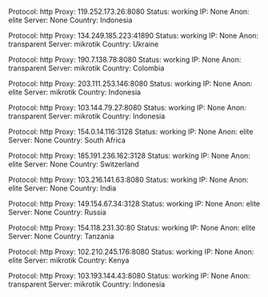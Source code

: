 Protocol: http
Proxy: 119.252.173.26:8080
Status: working
IP: None
Anon: elite
Server: None
Country: Indonesia

Protocol: http
Proxy: 134.249.185.223:41890
Status: working
IP: None
Anon: transparent
Server: mikrotik
Country: Ukraine

Protocol: http
Proxy: 190.7.138.78:8080
Status: working
IP: None
Anon: transparent
Server: mikrotik
Country: Colombia

Protocol: http
Proxy: 203.111.253.146:8080
Status: working
IP: None
Anon: elite
Server: mikrotik
Country: Indonesia

Protocol: http
Proxy: 103.144.79.27:8080
Status: working
IP: None
Anon: transparent
Server: mikrotik
Country: Indonesia

Protocol: http
Proxy: 154.0.14.116:3128
Status: working
IP: None
Anon: elite
Server: None
Country: South Africa

Protocol: http
Proxy: 185.191.236.162:3128
Status: working
IP: None
Anon: elite
Server: None
Country: Switzerland

Protocol: http
Proxy: 103.216.141.63:8080
Status: working
IP: None
Anon: elite
Server: None
Country: India

Protocol: http
Proxy: 149.154.67.34:3128
Status: working
IP: None
Anon: elite
Server: None
Country: Russia

Protocol: http
Proxy: 154.118.231.30:80
Status: working
IP: None
Anon: elite
Server: None
Country: Tanzania

Protocol: http
Proxy: 102.210.245.176:8080
Status: working
IP: None
Anon: elite
Server: mikrotik
Country: Kenya

Protocol: http
Proxy: 103.193.144.43:8080
Status: working
IP: None
Anon: transparent
Server: mikrotik
Country: Indonesia

